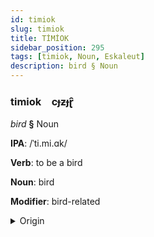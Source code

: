 ```yaml
---
id: timiok
slug: timiok
title: TİMİOK
sidebar_position: 295
tags: [timiok, Noun, Eskaleut]
description: bird § Noun
---
```


### timiok&emsp;<span kind="abugida">cɟƶɟɽ̑</span>

*bird* **§** Noun

**IPA**: /ˈti.mi.ɑk/

**Verb**: to be a bird

**Noun**: bird

**Modifier**: bird-related

<details>
    <summary>Origin</summary>
    Greenlandic timmiaq /timjaq/<br/>
    <em>Eskaleut Language Family</em>
</details>
